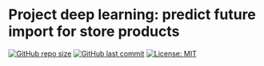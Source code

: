 # Project deep learning: predict future import for store products

[![GitHub repo size](https://img.shields.io/github/repo-size/wikiepeidia/predict-future-import-for-Retail-store-products)](https://github.com/wikiepeidia/predict-future-import-for-Retail-store-products)
[![GitHub last commit](https://img.shields.io/github/last-commit/wikiepeidia/predict-future-import-for-Retail-store-products)](https://github.com/wikiepeidia/predict-future-import-for-Retail-store-products/commits)
[![License: MIT](https://img.shields.io/badge/License-MIT-yellow.svg)](LICENSE)
